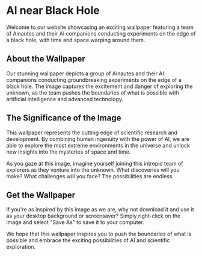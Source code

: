 <!--
Write me markdown content of website with wallpaper:

"A team of Ainautes and their AI companions conducting experiments on the edge of a black hole, with time and space warping around them."

The header of the page should not be copy of the text but rather a real content of the website which is using this wallpaper.

- Feel free to use structure like headings, bullets, numbering, blockquotes, paragraphs, horizontal lines, etc.
- You can use formatting like bold or _italic_
- You can include UTF-8 emojis
- Links should be only #hash anchors (and you can refer to the document itself)
- Do not include images
-->

<!--font:Orbitron-->

# AI near Black Hole

Welcome to our website showcasing an exciting wallpaper featuring a team of Ainautes and their AI companions conducting experiments on the edge of a black hole, with time and space warping around them.

## About the Wallpaper

Our stunning wallpaper depicts a group of Ainautes and their AI companions conducting groundbreaking experiments on the edge of a black hole. The image captures the excitement and danger of exploring the unknown, as the team pushes the boundaries of what is possible with artificial intelligence and advanced technology.

## The Significance of the Image

This wallpaper represents the cutting edge of scientific research and development. By combining human ingenuity with the power of AI, we are able to explore the most extreme environments in the universe and unlock new insights into the mysteries of space and time.

As you gaze at this image, imagine yourself joining this intrepid team of explorers as they venture into the unknown. What discoveries will you make? What challenges will you face? The possibilities are endless.

## Get the Wallpaper

If you're as inspired by this image as we are, why not download it and use it as your desktop background or screensaver? Simply right-click on the image and select "Save As" to save it to your computer.

We hope that this wallpaper inspires you to push the boundaries of what is possible and embrace the exciting possibilities of AI and scientific exploration.
